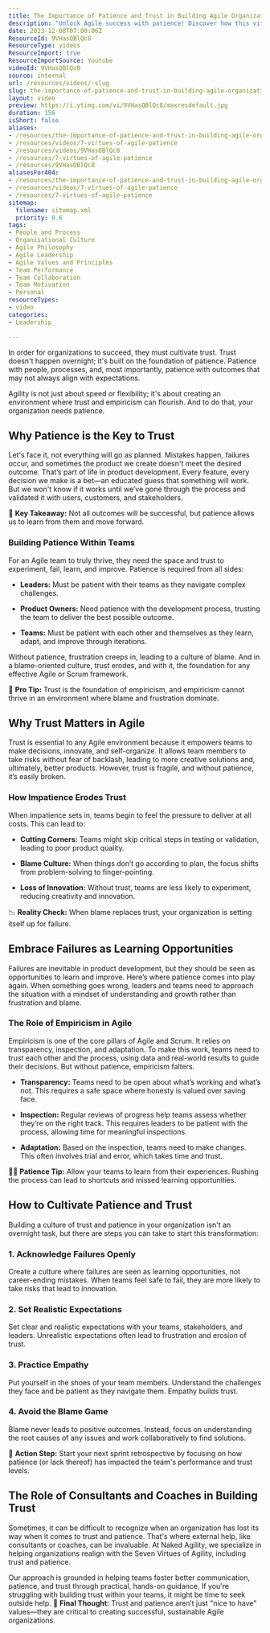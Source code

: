 ```yaml
---
title: The Importance of Patience and Trust in Building Agile Organizations
description: "Unlock Agile success with patience! Discover how this vital virtue builds trust, navigates setbacks, and fosters a non-blame culture. Watch now! \U0001F31F"
date: 2023-12-08T07:00:06Z
ResourceId: 9VHasQBlQc8
ResourceType: videos
ResourceImport: true
ResourceImportSource: Youtube
videoId: 9VHasQBlQc8
source: internal
url: /resources/videos/:slug
slug: the-importance-of-patience-and-trust-in-building-agile-organizations
layout: video
preview: https://i.ytimg.com/vi/9VHasQBlQc8/maxresdefault.jpg
duration: 156
isShort: false
aliases:
- /resources/the-importance-of-patience-and-trust-in-building-agile-organizations
- /resources/videos/7-virtues-of-agile-patience
- /resources/videos/9VHasQBlQc8
- /resources/7-virtues-of-agile-patience
- /resources/9VHasQBlQc8
aliasesFor404:
- /resources/the-importance-of-patience-and-trust-in-building-agile-organizations
- /resources/videos/7-virtues-of-agile-patience
- /resources/7-virtues-of-agile-patience
sitemap:
  filename: sitemap.xml
  priority: 0.6
tags:
- People and Process
- Organisational Culture
- Agile Philosophy
- Agile Leadership
- Agile Values and Principles
- Team Performance
- Team Collaboration
- Team Motivation
- Personal
resourceTypes:
- video
categories:
- Leadership

---
```

In order for organizations to succeed, they must cultivate trust. Trust doesn't happen overnight; it's built on the foundation of patience. Patience with people, processes, and, most importantly, patience with outcomes that may not always align with expectations.

Agility is not just about speed or flexibility; it's about creating an environment where trust and empiricism can flourish. And to do that, your organization needs patience.

## **Why Patience is the Key to Trust**

Let's face it, not everything will go as planned. Mistakes happen, failures occur, and sometimes the product we create doesn't meet the desired outcome. That’s part of life in product development. Every feature, every decision we make is a bet—an educated guess that something will work. But we won't know if it works until we’ve gone through the process and validated it with users, customers, and stakeholders.

📝 **Key Takeaway:** Not all outcomes will be successful, but patience allows us to learn from them and move forward.

### **Building Patience Within Teams**

For an Agile team to truly thrive, they need the space and trust to experiment, fail, learn, and improve. Patience is required from all sides:

- **Leaders:** Must be patient with their teams as they navigate complex challenges.

- **Product Owners:** Need patience with the development process, trusting the team to deliver the best possible outcome.

- **Teams:** Must be patient with each other and themselves as they learn, adapt, and improve through iterations.

Without patience, frustration creeps in, leading to a culture of blame. And in a blame-oriented culture, trust erodes, and with it, the foundation for any effective Agile or Scrum framework.

🔑 **Pro Tip:** Trust is the foundation of empiricism, and empiricism cannot thrive in an environment where blame and frustration dominate.

## **Why Trust Matters in Agile**

Trust is essential to any Agile environment because it empowers teams to make decisions, innovate, and self-organize. It allows team members to take risks without fear of backlash, leading to more creative solutions and, ultimately, better products. However, trust is fragile, and without patience, it’s easily broken.

### **How Impatience Erodes Trust**

When impatience sets in, teams begin to feel the pressure to deliver at all costs. This can lead to:

- **Cutting Corners:** Teams might skip critical steps in testing or validation, leading to poor product quality.

- **Blame Culture:** When things don’t go according to plan, the focus shifts from problem-solving to finger-pointing.

- **Loss of Innovation:** Without trust, teams are less likely to experiment, reducing creativity and innovation.

📉 **Reality Check:** When blame replaces trust, your organization is setting itself up for failure.

## **Embrace Failures as Learning Opportunities**

Failures are inevitable in product development, but they should be seen as opportunities to learn and improve. Here’s where patience comes into play again. When something goes wrong, leaders and teams need to approach the situation with a mindset of understanding and growth rather than frustration and blame.

### **The Role of Empiricism in Agile**

Empiricism is one of the core pillars of Agile and Scrum. It relies on transparency, inspection, and adaptation. To make this work, teams need to trust each other and the process, using data and real-world results to guide their decisions. But without patience, empiricism falters.

- **Transparency:** Teams need to be open about what’s working and what’s not. This requires a safe space where honesty is valued over saving face.

- **Inspection:** Regular reviews of progress help teams assess whether they’re on the right track. This requires leaders to be patient with the process, allowing time for meaningful inspections.

- **Adaptation:** Based on the inspection, teams need to make changes. This often involves trial and error, which takes time and trust.

🧘‍♂️ **Patience Tip:** Allow your teams to learn from their experiences. Rushing the process can lead to shortcuts and missed learning opportunities.

## **How to Cultivate Patience and Trust**

Building a culture of trust and patience in your organization isn't an overnight task, but there are steps you can take to start this transformation:

### **1\. Acknowledge Failures Openly**

Create a culture where failures are seen as learning opportunities, not career-ending mistakes. When teams feel safe to fail, they are more likely to take risks that lead to innovation.

### **2\. Set Realistic Expectations**

Set clear and realistic expectations with your teams, stakeholders, and leaders. Unrealistic expectations often lead to frustration and erosion of trust.

### **3\. Practice Empathy**

Put yourself in the shoes of your team members. Understand the challenges they face and be patient as they navigate them. Empathy builds trust.

### **4\. Avoid the Blame Game**

Blame never leads to positive outcomes. Instead, focus on understanding the root causes of any issues and work collaboratively to find solutions.

🚀 **Action Step:** Start your next sprint retrospective by focusing on how patience (or lack thereof) has impacted the team's performance and trust levels.

## **The Role of Consultants and Coaches in Building Trust**

Sometimes, it can be difficult to recognize when an organization has lost its way when it comes to trust and patience. That's where external help, like consultants or coaches, can be invaluable. At Naked Agility, we specialize in helping organizations realign with the Seven Virtues of Agility, including trust and patience.

Our approach is grounded in helping teams foster better communication, patience, and trust through practical, hands-on guidance. If you're struggling with building trust within your teams, it might be time to seek outside help. 🌱 **Final Thought:** Trust and patience aren’t just "nice to have" values—they are critical to creating successful, sustainable Agile organizations.
